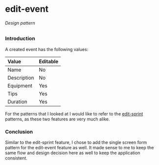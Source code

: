 # edit-event
###### Design pattern

### Introduction
A created event has the following values:

| Value | Editable |
| :-- | :-- |
| Name | No |
| Description | No |
| Equipment | Yes |
| Tips | Yes |
| Duration | Yes |

For the patterns that I looked at I would like to refer to the [edit-sprint](./edit-sprint.md) patterns, as these two features are very much alike.

### Conclusion
Similar to the edit-sprint feature, I chose to add the single screen form pattern for the edit-event feature as well. It made sense to me to keep the same flow and design decision here as well to keep the application consistent.